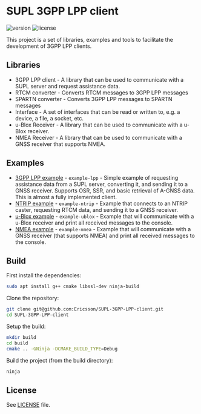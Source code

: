 # SUPL 3GPP LPP client

![version](https://img.shields.io/badge/version-3.4.8-green)
![license](https://img.shields.io/badge/license-MXM-blue)

This project is a set of libraries, examples and tools to facilitate the development of 3GPP LPP clients. 

## Libraries
* 3GPP LPP client - A library that can be used to communicate with a SUPL server and request assistance data.
* RTCM converter - Converts RTCM messages to 3GPP LPP messages
* SPARTN converter - Converts 3GPP LPP messages to SPARTN messages
* Interface - A set of interfaces that can be read or written to, e.g. a device, a file, a socket, etc.
* u-Blox Receiver - A library that can be used to communicate with a u-Blox receiver.
* NMEA Receiver - A library that can be used to communicate with a GNSS receiver that supports NMEA.

## Examples
* [3GPP LPP example](/examples/lpp/README.md) - `example-lpp` - Simple example of requesting assistance data from a SUPL server, converting it, and sending it to a GNSS receiver. Supports OSR, SSR, and basic retrieval of A-GNSS data. This is almost a fully implemented client.
* [NTRIP example](/examples/ntrip/README.md) - `example-ntrip` - Example that connects to an NTRIP caster, requesting RTCM data, and sending it to a GNSS receiver.
* [u-Blox example](/examples/ublox/README.md) - `example-ublox` - Example that will communicate with a u-Blox receiver and print all received messages to the console.
* [NMEA example](/examples/nmea/README.md) - `example-nmea` - Example that will communicate with a GNSS receiver (that supports NMEA) and print all received messages to the console.

## Build

First install the dependencies:
```bash
sudo apt install g++ cmake libssl-dev ninja-build
```

Clone the repository:
```bash
git clone git@github.com:Ericsson/SUPL-3GPP-LPP-client.git
cd SUPL-3GPP-LPP-client
```

Setup the build:
```bash
mkdir build
cd build
cmake .. -GNinja -DCMAKE_BUILD_TYPE=Debug
```

Build the project (from the build directory):
```bash
ninja
```

## License
See [LICENSE](/LICENSE.txt) file.

